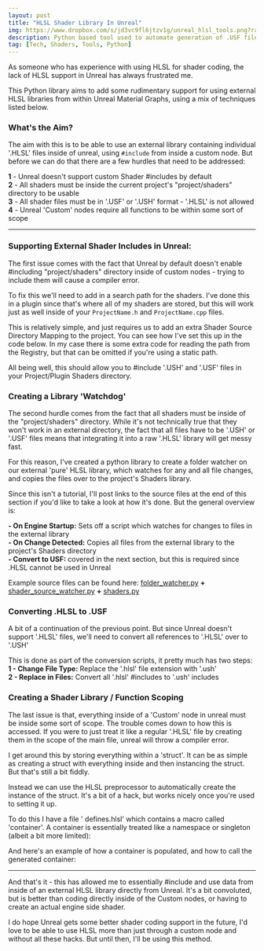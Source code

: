 ```yaml
---
layout: post
title: "HLSL Shader Library In Unreal"
img: https://www.dropbox.com/s/jd3vc9fl6jtzv1g/unreal_hlsl_tools.png?raw=1 # Add image post (optional)
description: Python based tool used to automate generation of .USF files from external HLSL Libraries
tag: [Tech, Shaders, Tools, Python]
---
```


As someone who has experience with using HLSL for shader coding, the lack of HLSL support in Unreal has always frustrated me.

This Python library aims to add some rudimentary support for using external HLSL libraries from within Unreal Material Graphs, using a mix of techniques listed below.


### What's the Aim?

The aim with this is to be able to use an external library containing individual '.HLSL' files inside of unreal, using `#include` from inside a custom node.
But before we can do that there are a few hurdles that need to be addressed:

__1__ - Unreal doesn't support custom Shader #includes by default <br>
__2__ - All shaders must be inside the current project's "project/shaders" directory to be usable <br>
__3__ - All shader files must be in '.USF' or '.USH' format - '.HLSL' is not allowed <br>
__4__ - Unreal 'Custom' nodes require all functions to be within some sort of scope <br>

---

### Supporting External Shader Includes in Unreal:

The first issue comes with the fact that Unreal by default doesn't enable #including "project/shaders" directory inside of custom nodes - trying to include them will cause a compiler error.

To fix this we'll need to add in a search path for the shaders. I've done this in a plugin since that's where all of my shaders are stored, but this will work just as well inside of your `ProjectName.h` and `ProjectName.cpp` files.

This is relatively simple, and just requires us to add an extra Shader Source Directory Mapping to the project.
You can see how I've set this up in the code below. In my case there is some extra code for reading the path from the Registry, but that can be omitted if you're using a static path.

<script src="https://gist.github.com/BhMbOb/4786196223ed5e136239958d81c370dc.js"></script>
<script src="https://gist.github.com/BhMbOb/2aa821a85a313c02a3060137aa8dd26f.js"></script>

All being well, this should allow you to #include '.USH' and '.USF' files in your Project/Plugin Shaders directory.


### Creating a Library 'Watchdog'

The second hurdle comes from the fact that all shaders must be inside of the "project/shaders" directory. While it's not technically true that they won't work in an external directory, the fact that all files have to be '.USH' or '.USF' files means that integrating it into a raw '.HLSL' library will get messy fast.

For this reason, I've created a python library to create a folder watcher on our external 'pure' HLSL library, which watches for any and all file changes, and copies the files over to the project's Shaders library.

Since this isn't a tutorial, I'll post links to the source files at the end of this section if you'd like to take a look at how it's done. But the general overview is:

__- On Engine Startup:__ Sets off a script which watches for changes to files in the external library <br>
__- On Change Detected:__ Copies all files from the external library to the project's Shaders directory <br>
__- Convert to USF:__ covered in the next section, but this is required since .HLSL cannot be used in Unreal <br>

Example source files can be found here: <a href="https://github.com/BhMbOb/Juniper/blob/main/lib/python/juniper/framework/types/folder_watcher.py" target="_blank">folder_watcher.py</a> <b>+</b> 
<a href="https://github.com/BhMbOb/Juniper-AssetLibrary/blob/main/scripts/ue4/startup/1/shader_source_watcher.py" target="_blank">shader_source_watcher.py</a> <b>+</b> 
<a href="https://github.com/BhMbOb/Juniper-AssetLibrary/blob/main/lib/python/asset_library/programs/ue4/asset_management/shaders.py" target="_blank">shaders.py</a>


### Converting .HLSL to .USF

A bit of a continuation of the previous point. But since Unreal doesn't support '.HLSL' files, we'll need to convert all references to '.HLSL' over to '.USH'

This is done as part of the conversion scripts, it pretty much has two steps: <br>
__1 - Change File Type:__ Replace the '.hlsl' file extension with '.ush' <br>
__2 - Replace in Files:__ Convert all '.hlsl' #includes to '.ush' includes <br>

### Creating a Shader Library / Function Scoping

The last issue is that, everything inside of a 'Custom' node in unreal must be inside some sort of scope. The trouble comes down to how this is accessed. If you were to just treat it like a regular '.HLSL' file by creating them in the scope of the main file, unreal will throw a compiler error.

I get around this by storing everything within a 'struct'. It can be as simple as creating a struct with everything inside and then instancing the struct. But that's still a bit fiddly.

Instead we can use the HLSL preprocessor to automatically create the instance of the struct. It's a bit of a hack, but works nicely once you're used to setting it up.

To do this I have a file ' defines.hlsl' which contains a macro called 'container'. A container is essentially treated like a namespace or singleton (albeit a bit more limited):

<script src="https://gist.github.com/BhMbOb/482b687fb6a4588adb6abae328526f0a.js"></script>

And here's an example of how a container is populated, and how to call the generated container:

<script src="https://gist.github.com/BhMbOb/f6dc98c141012f90a19bdaa576828bc6.js"></script>

<script src="https://gist.github.com/BhMbOb/ef9ee1c353decc5e6f449b565ca3ed32.js"></script>

---

And that's it - this has allowed me to essentially #include and use data from inside of an external HLSL library directly from Unreal. It's a bit convoluted, but is better than coding directly inside of the Custom nodes, or having to create an actual engine side shader.

I do hope Unreal gets some better shader coding support in the future, I'd love to be able to use HLSL more than just through a custom node and without all these hacks. But until then, I'll be using this method.
